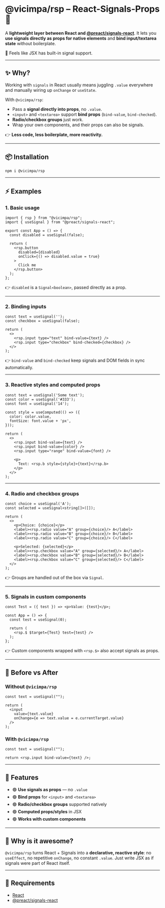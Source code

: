 # @vicimpa/rsp – React-Signals-Props 🚀

A **lightweight layer between React and [@preact/signals-react](https://preactjs.com/guide/v10/signals/)**.
It lets you **use signals directly as props for native elements** and **bind input/textarea state** without boilerplate.

🔗 Feels like JSX has built-in signal support.

---

## ✨ Why?

Working with `signals` in React usually means juggling `.value` everywhere and manually wiring up `onChange` or `useState`.

With `@vicimpa/rsp`:

* Pass a **signal directly into props**, no `.value`.
* `<input>` and `<textarea>` support **bind props** (`bind-value`, `bind-checked`).
* **Radio/checkbox groups** just work.
* Wrap your own components, and their props can also be signals.

👉 **Less code, less boilerplate, more reactivity.**

---

## 📦 Installation

```bash
npm i @vicimpa/rsp
```

---

## ⚡ Examples

### 1. Basic usage

```tsx
import { rsp } from "@vicimpa/rsp";
import { useSignal } from "@preact/signals-react";

export const App = () => {
  const disabled = useSignal(false);

  return (
    <rsp.button
      disabled={disabled}
      onClick={() => disabled.value = true}
    >
      Click me
    </rsp.button>
  );
};
```

👉 `disabled` is a `Signal<boolean>`, passed directly as a prop.

---

### 2. Binding inputs

```tsx
const text = useSignal('');
const checkbox = useSignal(false);

return (
  <>
    <rsp.input type="text" bind-value={text} />
    <rsp.input type="checkbox" bind-checked={checkbox} />
  </>
);
```

👉 `bind-value` and `bind-checked` keep signals and DOM fields in sync automatically.

---

### 3. Reactive styles and computed props

```tsx
const text = useSignal('Some text');
const color = useSignal('#333');
const font = useSignal('14');

const style = useComputed(() => ({
  color: color.value,
  fontSize: font.value + 'px',
}));

return (
  <>
    <rsp.input bind-value={text} />
    <rsp.input bind-value={color} />
    <rsp.input type="range" bind-value={font} />

    <p>
      Text: <rsp.b style={style}>{text}</rsp.b>
    </p>
  </>
);
```

---

### 4. Radio and checkbox groups

```tsx
const choice = useSignal('A');
const selected = useSignal<string[]>([]);

return (
  <>
    <p>Choice: {choice}</p>
    <label><rsp.radio value="A" group={choice}/> A</label>
    <label><rsp.radio value="B" group={choice}/> B</label>
    <label><rsp.radio value="C" group={choice}/> C</label>

    <p>Selected: {selected}</p>
    <label><rsp.checkbox value="A" group={selected}/> A</label>
    <label><rsp.checkbox value="B" group={selected}/> B</label>
    <label><rsp.checkbox value="C" group={selected}/> C</label>
  </>
);
```

👉 Groups are handled out of the box via `Signal`.

---

### 5. Signals in custom components

```tsx
const Test = ({ test }) => <p>Value: {test}</p>;

const App = () => {
  const test = useSignal(0);

  return (
    <rsp.$ $target={Test} test={test} />
  );
};
```

👉 Custom components wrapped with `<rsp.$>` also accept signals as props.

---

## 🔀 Before vs After

### Without `@vicimpa/rsp`

```tsx
const text = useSignal("");

return (
  <input
    value={text.value}
    onChange={e => text.value = e.currentTarget.value}
  />
);
```

### With `@vicimpa/rsp`

```tsx
const text = useSignal("");

return <rsp.input bind-value={text} />;
```

---

## 🎯 Features

* 🟢 **Use signals as props** — no `.value`
* 🟢 **Bind props** for `<input>` and `<textarea>`
* 🟢 **Radio/checkbox groups** supported natively
* 🟢 **Computed props/styles** in JSX
* 🟢 **Works with custom components**

---

## 🚀 Why is it awesome?

`@vicimpa/rsp` turns React + Signals into a **declarative, reactive style**:
no `useEffect`, no repetitive `onChange`, no constant `.value`.
Just write JSX as if signals were part of React itself.

---

## 📖 Requirements

* [React](https://react.dev)
* [@preact/signals-react](https://preactjs.com/guide/v10/signals/)